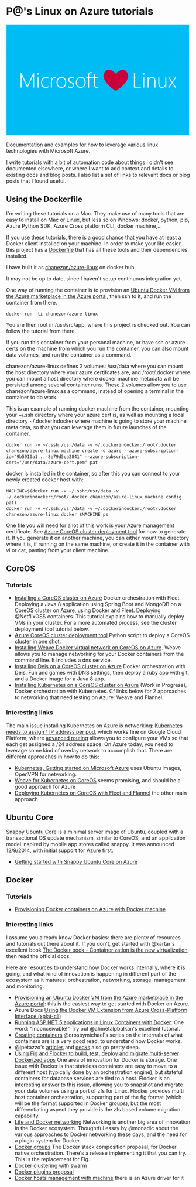 # P@'s Linux on Azure tutorials

<img src="/img/Microsoft-Loves-Linux.png"/>

Documentation and examples for how to leverage various linux technologies with Microsoft Azure.

I write tutorials with a bit of automation code about things I didn't see documented elsewhere, or where I want to add context and details to existing docs and blog posts. I also list a set of links to relevant docs or blog posts that I found useful.

## Using the Dockerfile

I'm writing these tutorials on a Mac. They make use of many tools that are easy to install on Mac or Linux, but less so on Wndows: docker, python, pip, Azure Python SDK, Azure Cross platform CLI, docker machine,...

If you use these tutorials, there is a good chance that you have at least a Docker client installed on your machine. In order to make your life easier, this project has a [Dockerfile](Dockerfile) that has all these tools and their dependencies installed.

I have built it as [chanezon/azure-linux](https://registry.hub.docker.com/u/chanezon/azure-linux/) on docker hub.

It may not be up to date, since I haven't setup continuous integration yet.

One way of running the container is to provision an [Ubuntu Docker VM from the Azure marketplace in the Azure portal](http://azure.microsoft.com/blog/2015/01/08/introducing-docker-in-microsoft-azure-marketplace/), then ssh to it, and run the container from there.

```
docker run -ti chanezon/azure-linux
```

You are then root in /usr/src/app, where this project is checked out. You can follow the tutorial from there.

If you run this container from your personal machine, or have ssh or azure certs on the machine from which you run the container, you can also mount data volumes, and run the container as a command.

chanezon/azure-linux defines 2 volumes: /usr/data where you can mount the host directory where your azure certifcates are, and /root/.docker where you can mount a host directory where docker machine metadata will be persisted among several container runs. These 2 volumes allow you to use chanezon/azure-linux as a command, instead of opening a terminal in the container to do work.

This is an example of running docker machine from the container, mounting your ~/.ssh directory where your azure cert is, as well as mounting a local directory ~/.dockerindocker where machine is going to store your machine meta data, so that you can leverage them in future launches of the container.
```
docker run -v ~/.ssh:/usr/data -v ~/.dockerindocker:/root/.docker chanezon/azure-linux machine create -d azure --azure-subscription-id="9b5910a1...-8e79d5ea2841" --azure-subscription-cert="/usr/data/azure-cert.pem" pat
```

docker is installed in the container, so after this you can connect to your newly created docker host with:
```
MACHINE=$(docker run -v ~/.ssh:/usr/data -v ~/.dockerindocker:/root/.docker chanezon/azure-linux machine config pat)
docker run -v ~/.ssh:/usr/data -v ~/.dockerindocker:/root/.docker chanezon/azure-linux docker $MACHINE ps
```

One file you will need for a lot of this work is your Azure management certificate. See [Azure CoreOS cluster deployment tool](/coreos/cluster/README.md) for how to generate it. If you generate it on another machine, you can either mount the directory where it is, if running on the same machine, or create it in the container with vi or cat, pasting from your client machine.

## CoreOS

### Tutorials

* [Installing a CoreOS cluster on Azure](/coreos/cloud-init/README.md) Docker orchestration with Fleet. Deploying a Java 8 application using Spring Boot and MongoDB on a CoreOS cluster on Azure, using Docker and Fleet. Deploying @NetflixOSS containers. This tutorial explains how to manually deploy VMs in your cluster. For a more automated process, see the cluster deployment tool tutorial below.
* [Azure CoreOS cluster deployment tool](/coreos/cluster/README.md) Python script to deploy a CoreOS cluster in one shot.
* [Installing Weave Docker virtual network on CoreOS on Azure](/coreos/weave/README.md). Weave allows you to manage networking for your Docker containers from the command line. It includes a dns service.
* [Installing Deis on a CoreOS cluster on Azure](/coreos/deis/README.md) Docker orchestration with Deis. Fun and games with DNS settings, then deploy a ruby app with git, and a Docker image for a Java 8 app.
* [Installing Kubernetes on a CoreOS cluster on Azure](/coreos/kubernetes/README.md) (Work in Progress), Docker orchestration with Kubernetes. Cf links below for 2 approaches to networking that need testing on Azure: Weave and Flannel.

### Interesting links

The main issue installing Kubernetes on Azure is networking: [Kubernetes needs to assign 1 IP address per pod](https://github.com/GoogleCloudPlatform/kubernetes/blob/master/docs/design/networking.md), which works fine on Google Cloud Platform, where [advanced routing](https://cloud.google.com/compute/docs/networking#routing) allows you to configure your VMs so that each get assigned a /24 address space. On Azure today, you need to leverage some kind of overlay network to accomplish that. There are different approaches in how to do this:

* [Kubernetes, Getting started on Microsoft Azure](https://github.com/GoogleCloudPlatform/kubernetes/blob/master/docs/getting-started-guides/azure.md) uses Ubuntu images, OpenVPN for networking.
* [Weave for Kubernetes on CoreOS](http://weaveblog.com/2014/11/11/weave-for-kubernetes/) seems promising, and should be a good approach for Azure
* [Deploying Kubernetes on CoreOS with Fleet and Flannel](https://github.com/kelseyhightower/kubernetes-fleet-tutorial/blob/master/README.md) the other main approach

## Ubuntu Core

[Snappy Ubuntu Core](http://www.ubuntu.com/cloud/tools/snappy) is a minimal server image of Ubuntu, coupled with a transactional OS update mechanism, similar to CoreOS, and an application model inspired by mobile app stores called snappy. It was announced 12/9/2014, with initial support for Azure first.

* [Getting started with Snappy Ubuntu Core on Azure](/ubuntu/README.md)

## Docker

### Tutorials

* [Provisioning Docker containers on Azure with Docker machine](/docker/machine.md)

### Interesting links

I assume you already know Docker basics: there are plenty of resources and tutorials out there about it. If you don't, get started with @kartar's excellent book [The Docker book - Containerization is the new virtualization](http://www.dockerbook.com/), then read the official docs.

Here are resources to understand how Docker works internally, where it is going, and what kind of innovation is happening in different part of the ecosystem as it matures: orchestration, networking, storage, management and monitoring.

* [Provisioning an Ubuntu Docker VM from the Azure marketplace in the Azure portal](http://azure.microsoft.com/blog/2015/01/08/introducing-docker-in-microsoft-azure-marketplace/): this is the easiest way to get started with Docker on Azure.
* Azure Docs [Using the Docker VM Extension from Azure Cross-Platform Interface (xplat-cli)](http://azure.microsoft.com/en-us/documentation/articles/virtual-machines-docker-with-xplat-cli/)
* [Running ASP.NET 5 applications in Linux Containers with Docker](http://blogs.msdn.com/b/webdev/archive/2015/01/14/running-asp-net-5-applications-in-linux-containers-with-docker.aspx): One word: "Inconceivable!" Try out @ahmetalpbalkan's excellent tutorial.
* [Creating containers](http://crosbymichael.com/creating-containers-part-1.html) @crosbymichael's series on the internals of what containers are is a very good read, to understand how Docker works.
* @jpetazzo's [articles](http://blog.docker.com/author/jerome/) and [decks](http://www.slideshare.net/jpetazzo/) also go pretty deep.
* [Using Fig and Flocker to build, test, deploy and migrate multi-server Dockerized apps](https://clusterhq.com/blog/fig-flocker-multi-server-docker-apps/) One area of innovation for Docker is storage. One issue with Docker is that stateless containers are easy to move to a different host (typically done by an orchestration engine), but stateful containers for database services are tied to a host. Flocker is an interesting answer to this issue, allowing you to snapshot and migrate your data volumes using a port of zfs for Linux. Flocker provides multi host container orchestration, supporting part of the fig format (which will be the format supported in Docker groups), but the most differentiating aspect they provide is the zfs based volume migration capability.
*  [Life and Docker networking](http://weaveblog.com/2014/11/13/life-and-docker-networking/) Networking is another big area of innovation in the Docker ecosystem. Thoughtful essay by @monadic about the various approaches to Docker networking these days, and the need for a plugin system for Docker.
* [Docker groups](https://github.com/docker/docker/issues/9175) The Docker stack composition proposal, for Docker native orchestration. There's a release implementing it that you can try. This is the replacement for Fig.
* [Docker clustering with swarm](https://github.com/docker/swarm)
* [Docker plugins proposal](https://github.com/docker/docker/pull/8968)
* [Docker hosts management with machine](https://github.com/docker/machine) there is an Azure driver for it
